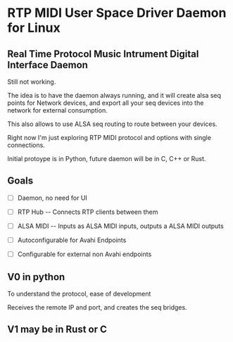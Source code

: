 # RTP MIDI User Space Driver Daemon for Linux

## Real Time Protocol Music Intrument Digital Interface Daemon

Still not working.

The idea is to have the daemon always running, and it will create alsa seq
points for Network devices, and export all your seq devices into the network for
external consumption.

This also allows to use ALSA seq routing to route between your devices.

Right now I'm just exploring RTP MIDI protocol and options with single
connections.

Initial protoype is in Python, future daemon will be in C, C++ or Rust.

## Goals

* [ ] Daemon, no need for UI
* [ ] RTP Hub -- Connects RTP clients between them
* [ ] ALSA MIDI -- Inputs as ALSA MIDI inputs, outputs a ALSA MIDI outputs
* [ ] Autoconfigurable for Avahi Endpoints
* [ ] Configurable for external non Avahi endpoints


## V0 in python

To understand the protocol, ease of development

Receives the remote IP and port, and creates the seq bridges.

## V1 may be in Rust or C
